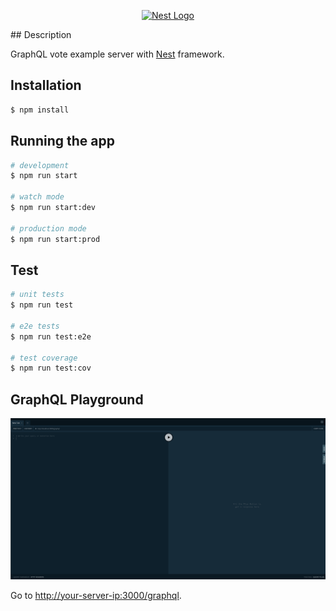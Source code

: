 <p align="center">
  <a href="http://nestjs.com/" target="blank"><img src="https://nestjs.com/img/logo_text.svg" width="320" alt="Nest Logo" /></a>
</p>
## Description

GraphQL vote example server with [Nest](https://github.com/nestjs/nest) framework.

## Installation

```bash
$ npm install
```



## Running the app

```bash
# development
$ npm run start

# watch mode
$ npm run start:dev

# production mode
$ npm run start:prod
```



## Test

```bash
# unit tests
$ npm run test

# e2e tests
$ npm run test:e2e

# test coverage
$ npm run test:cov
```



## GraphQL Playground

![GraphQL Playground](./images/graphql_playground.png)

Go to [http://your-server-ip:3000/graphql](http://your-server-ip:3000/graphql).

